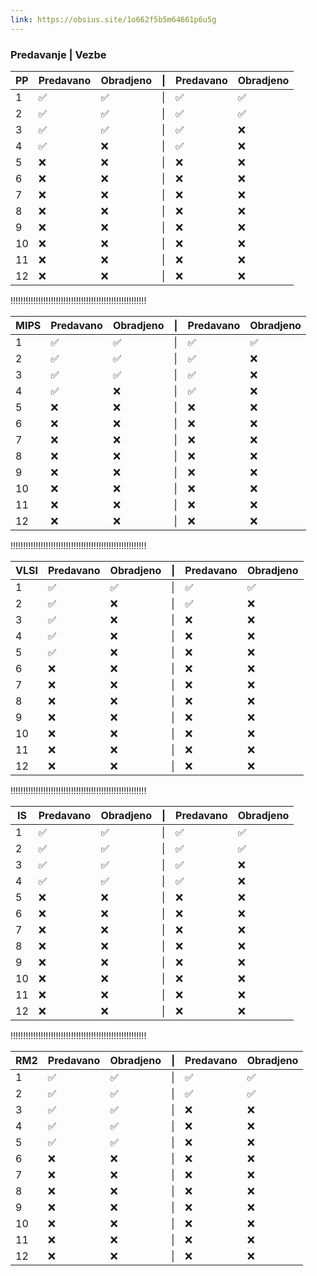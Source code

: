 ```yaml
---
link: https://obsius.site/1o662f5b5m64661p6u5g
---
```

###        Predavanje | Vezbe

| PP  | Predavano | Obradjeno | \|  | Predavano | Obradjeno |
| --- | --------- | --------- | --- | --------- | --------- |
| 1   | ✅         | ✅         | \|  | ✅         | ✅         |
| 2   | ✅         | ✅         | \|  | ✅         | ✅         |
| 3   | ✅         | ✅         | \|  | ✅         | ❌         |
| 4   | ✅         | ❌         | \|  | ✅         | ❌         |
| 5   | ❌         | ❌         | \|  | ❌         | ❌         |
| 6   | ❌         | ❌         | \|  | ❌         | ❌         |
| 7   | ❌         | ❌         | \|  | ❌         | ❌         |
| 8   | ❌         | ❌         | \|  | ❌         | ❌         |
| 9   | ❌         | ❌         | \|  | ❌         | ❌         |
| 10  | ❌         | ❌         | \|  | ❌         | ❌         |
| 11  | ❌         | ❌         | \|  | ❌         | ❌         |
| 12  | ❌         | ❌         | \|  | ❌         | ❌         |
!!!!!!!!!!!!!!!!!!!!!!!!!!!!!!!!!!!!!!!!!!!!!!!!!!!!!!

| MIPS | Predavano | Obradjeno | \|  | Predavano | Obradjeno |
| ---- | --------- | --------- | --- | --------- | --------- |
| 1    | ✅         | ✅         | \|  | ✅         | ✅         |
| 2    | ✅         | ✅         | \|  | ✅         | ❌         |
| 3    | ✅         | ✅         | \|  | ✅         | ❌         |
| 4    | ✅         | ❌         | \|  | ✅         | ❌         |
| 5    | ❌         | ❌         | \|  | ❌         | ❌         |
| 6    | ❌         | ❌         | \|  | ❌         | ❌         |
| 7    | ❌         | ❌         | \|  | ❌         | ❌         |
| 8    | ❌         | ❌         | \|  | ❌         | ❌         |
| 9    | ❌         | ❌         | \|  | ❌         | ❌         |
| 10   | ❌         | ❌         | \|  | ❌         | ❌         |
| 11   | ❌         | ❌         | \|  | ❌         | ❌         |
| 12   | ❌         | ❌         | \|  | ❌         | ❌         |
!!!!!!!!!!!!!!!!!!!!!!!!!!!!!!!!!!!!!!!!!!!!!!!!!!!!!!

| VLSI | Predavano | Obradjeno | \|  | Predavano | Obradjeno |
| ---- | --------- | --------- | --- | --------- | --------- |
| 1    | ✅         | ✅         | \|  | ✅         | ✅         |
| 2    | ✅         | ❌         | \|  | ✅         | ❌         |
| 3    | ✅         | ❌         | \|  | ❌         | ❌         |
| 4    | ✅         | ❌         | \|  | ❌         | ❌         |
| 5    | ✅         | ❌         | \|  | ❌         | ❌         |
| 6    | ❌         | ❌         | \|  | ❌         | ❌         |
| 7    | ❌         | ❌         | \|  | ❌         | ❌         |
| 8    | ❌         | ❌         | \|  | ❌         | ❌         |
| 9    | ❌         | ❌         | \|  | ❌         | ❌         |
| 10   | ❌         | ❌         | \|  | ❌         | ❌         |
| 11   | ❌         | ❌         | \|  | ❌         | ❌         |
| 12   | ❌         | ❌         | \|  | ❌         | ❌         |
!!!!!!!!!!!!!!!!!!!!!!!!!!!!!!!!!!!!!!!!!!!!!!!!!!!!!!

| IS  | Predavano | Obradjeno | \|  | Predavano | Obradjeno |
| --- | --------- | --------- | --- | --------- | --------- |
| 1   | ✅         | ✅         | \|  | ✅         | ✅         |
| 2   | ✅         | ✅         | \|  | ✅         | ✅         |
| 3   | ✅         | ✅         | \|  | ✅         | ❌         |
| 4   | ✅         | ✅         | \|  | ✅         | ❌         |
| 5   | ❌         | ❌         | \|  | ❌         | ❌         |
| 6   | ❌         | ❌         | \|  | ❌         | ❌         |
| 7   | ❌         | ❌         | \|  | ❌         | ❌         |
| 8   | ❌         | ❌         | \|  | ❌         | ❌         |
| 9   | ❌         | ❌         | \|  | ❌         | ❌         |
| 10  | ❌         | ❌         | \|  | ❌         | ❌         |
| 11  | ❌         | ❌         | \|  | ❌         | ❌         |
| 12  | ❌         | ❌         | \|  | ❌         | ❌         |

!!!!!!!!!!!!!!!!!!!!!!!!!!!!!!!!!!!!!!!!!!!!!!!!!!!!!!

| RM2 | Predavano | Obradjeno | \|  | Predavano | Obradjeno |
| --- | --------- | --------- | --- | --------- | --------- |
| 1   | ✅         | ✅         | \|  | ✅         | ✅         |
| 2   | ✅         | ✅         | \|  | ✅         | ✅         |
| 3   | ✅         | ✅         | \|  | ❌         | ❌         |
| 4   | ✅         | ✅         | \|  | ❌         | ❌         |
| 5   | ✅         | ✅         | \|  | ❌         | ❌         |
| 6   | ❌         | ❌         | \|  | ❌         | ❌         |
| 7   | ❌         | ❌         | \|  | ❌         | ❌         |
| 8   | ❌         | ❌         | \|  | ❌         | ❌         |
| 9   | ❌         | ❌         | \|  | ❌         | ❌         |
| 10  | ❌         | ❌         | \|  | ❌         | ❌         |
| 11  | ❌         | ❌         | \|  | ❌         | ❌         |
| 12  | ❌         | ❌         | \|  | ❌         | ❌         |
